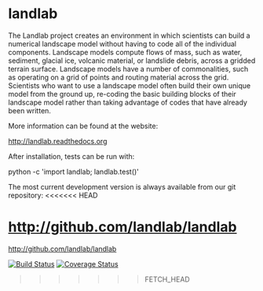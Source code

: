 landlab
=======

The Landlab project creates an environment in which scientists can build a
numerical landscape model without having to code all of the individual
components. Landscape models compute flows of mass, such as water, sediment,
glacial ice, volcanic material, or landslide debris, across a gridded terrain
surface. Landscape models have a number of commonalities, such as operating on
a grid of points and routing material across the grid. Scientists who want to
use a landscape model often build their own unique model from the ground up,
re-coding the basic building blocks of their landscape model rather than
taking advantage of codes that have already been written.

More information can be found at the website:

http://landlab.readthedocs.org

After installation, tests can be run with:

python -c 'import landlab; landlab.test()'

The most current development version is always available from our git
repository:
<<<<<<< HEAD

http://github.com/landlab/landlab
=======

http://github.com/landlab/landlab

[![Build Status](https://travis-ci.org/landlab/landlab.svg?branch=master)](https://travis-ci.org/landlab/landlab)
[![Coverage Status](https://coveralls.io/repos/landlab/landlab/badge.png)](https://coveralls.io/r/landlab/landlab)
>>>>>>> FETCH_HEAD
